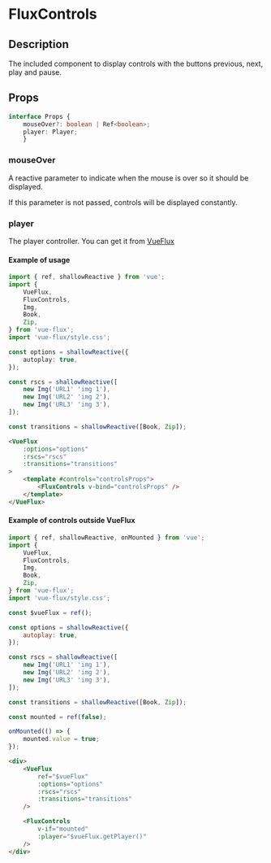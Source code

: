 ---
---

# FluxControls

## Description

The included component to display controls with the buttons previous, next, play and pause.

## Props

``` ts
interface Props {
	mouseOver?: boolean | Ref<boolean>;
	player: Player;
	}
```

### mouseOver

A reactive parameter to indicate when the mouse is over so it should be displayed.

If this parameter is not passed, controls will be displayed constantly.

### player

The player controller. You can get it from [VueFlux](../components/vue-flux#methods)

#### Example of usage

``` ts
import { ref, shallowReactive } from 'vue';
import {
	VueFlux,
	FluxControls,
	Img,
	Book,
	Zip,
} from 'vue-flux';
import 'vue-flux/style.css';

const options = shallowReactive({
	autoplay: true,
});

const rscs = shallowReactive([
	new Img('URL1' 'img 1'),
	new Img('URL2' 'img 2'),
	new Img('URL3' 'img 3'),
]);

const transitions = shallowReactive([Book, Zip]);
```

``` html
<VueFlux
	:options="options"
	:rscs="rscs"
	:transitions="transitions"
>
	<template #controls="controlsProps">
		<FluxControls v-bind="controlsProps" />
	</template>
</VueFlux>
```

#### Example of controls outside VueFlux

``` js
import { ref, shallowReactive, onMounted } from 'vue';
import {
	VueFlux,
	FluxControls,
	Img,
	Book,
	Zip,
} from 'vue-flux';
import 'vue-flux/style.css';

const $vueFlux = ref();

const options = shallowReactive({
	autoplay: true,
});

const rscs = shallowReactive([
	new Img('URL1' 'img 1'),
	new Img('URL2' 'img 2'),
	new Img('URL3' 'img 3'),
]);

const transitions = shallowReactive([Book, Zip]);

const mounted = ref(false);

onMounted(() => {
	mounted.value = true;
});
```

``` html
<div>
	<VueFlux
		ref="$vueFlux"
		:options="options"
		:rscs="rscs"
		:transitions="transitions"
	/>

	<FluxControls
		v-if="mounted"
		:player="$vueFlux.getPlayer()"
	/>
</div>
```
